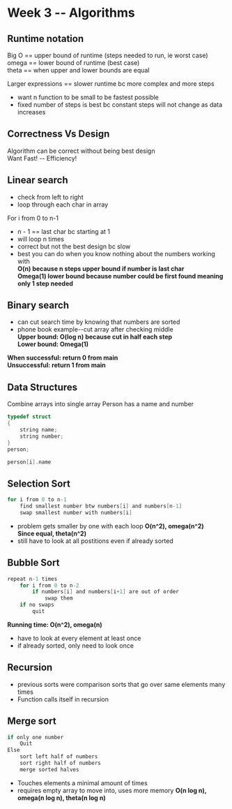 # Week 3 -- Algorithms

## Runtime notation
Big O == upper bound of runtime (steps needed to run, ie worst case) <br>
omega == lower bound of runtime (best case) <br>
theta == when upper and lower bounds are equal <br>

Larger expressions == slower runtime bc more complex and more steps
- want n function to be small to be fastest possible
- fixed number of steps is best bc constant steps will not change as data increases

## Correctness Vs Design
Algorithm can be correct without being best design <br>
Want Fast! -- Efficiency!

## Linear search
- check from left to right
- loop through each char in array

For i from 0 to n-1
 - n - 1 == last char bc starting at 1
 - will loop n times
 - correct but not the best design bc slow
 - best you can do when you know nothing about the numbers working with <br>
**O(n) because n steps upper bound if number is last char** <br>
**Omega(1) lower bound because number could be first found meaning only 1 step needed**

## Binary search
 - can cut search time by knowing that numbers are sorted
 - phone book example--cut array after checking middle <br>
**Upper bound: O(log n) because cut in half each step** <br>
**Lower bound: Omega(1)**

**When successful: return 0 from main**<br>
**Unsuccessful: return 1 from main**

## Data Structures
Combine arrays into single array
Person has a name and number
~~~C
typedef struct
{
    string name;
    string number;
}
person;

person[i].name
~~~

## Selection Sort
~~~C
for i from 0 to n-1
    find smallest number btw numbers[i] and numbers[n-1]
    swap smallest number with numbers[i]
~~~

- problem gets smaller by one with each loop
**O(n^2), omega(n^2)** <br>
**Since equal, theta(n^2)** <br>
- still have to look at all postitions even if already sorted

## Bubble Sort
~~~C
repeat n-1 times
    for i from 0 to n-2
        if numbers[i] and numbers[i+1] are out of order
            swap them
    if no swaps
        quit
~~~

**Running time: O(n^2), omega(n)**
- have to look at every element at least once
- if already sorted, only need to look once

## Recursion
- previous sorts were comparison sorts that go over same elements many times
- Function calls itself in recursion

## Merge sort
~~~C
if only one number
    Quit
Else
    sort left half of numbers
    sort right half of numbers
    merge sorted halves
~~~

- Touches elements a minimal amount of times
- requires empty array to move into, uses more memory
**O(n log n), omega(n log n), theta(n log n)**






